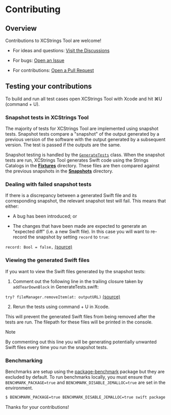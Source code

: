 # Contributing

## Overview

Contributions to XCStrings Tool are welcome!

- For ideas and questions: [Visit the Discussions](https://github.com/liamnichols/xcstrings-tool/discussions)

- For bugs: [Open an Issue](https://github.com/liamnichols/xcstrings-tool/issues/choose)

- For contributions: [Open a Pull Request](https://github.com/liamnichols/xcstrings-tool/compare)

## Testing your contributions

To build and run all test cases open XCStrings Tool with Xcode and hit ⌘U (command + U).

### Snapshot tests in XCStrings Tool

The majority of tests for XCStrings Tool are implemented using snapshot tests. Snapshot tests compare a "snapshot" of the output generated by a previous version of the software with the output generated by a subsequent version. The test is passed if the outputs are the same.  

Snapshot testing is handled by the [`GenerateTests`](https://github.com/liamnichols/xcstrings-tool/blob/main/Tests/XCStringsToolTests/GenerateTests.swift) class. When the snapshot tests are run, XCStrings Tool generates Swift code using the Strings Catalogs in the [__Fixtures__](https://github.com/liamnichols/xcstrings-tool/tree/main/Tests/XCStringsToolTests/__Fixtures__) directory. These files are then compared against the previous snapshots in the [__Snapshots__](https://github.com/liamnichols/xcstrings-tool/tree/main/Tests/XCStringsToolTests/__Snapshots__) directory.

### Dealing with failed snapshot tests

If there is a discrepancy between a generated Swift file and its corresponding snapshot, the relevant snapshot test will fail. This means that either:

* A bug has been introduced; or

* The changes that have been made are expected to generate an "expected diff" (i.e. a new Swift file). In this case you will want to re-record the snapshot by setting `record` to `true`:

`record: Bool = false,` [(source)](https://github.com/liamnichols/xcstrings-tool/blob/main/Tests/XCStringsToolTests/GenerateTests.swift#L55)


### Viewing the generated Swift files

If you want to view the Swift files generated by the snapshot tests:

1. Comment out the following line in the trailing closure taken by `addTearDownBlock` in GenerateTests.swift:

`try? fileManager.removeItem(at: outputURL)` [(source)](https://github.com/liamnichols/xcstrings-tool/blob/main/Tests/XCStringsToolTests/GenerateTests.swift#L102)

2.  Rerun the tests using command + U in Xcode.

This will prevent the generated Swift files from being removed after the tests are run. The filepath for these files will be printed in the console.

> [!NOTE]
> By commenting out this line you will be generating potentially unwanted Swift files every time you run the snapshot tests.

### Benchmarking

Benchmarks are setup using the [package-benchmark](https://github.com/ordo-one/package-benchmark) package but they are excluded by default. To run benchmarks locally, you must ensure that `BENCHMARK_PACKAGE=true` and `BENCHMARK_DISABLE_JEMALLOC=true` are set in the environment. 

```bash
$ BENCHMARK_PACKAGE=true BENCHMARK_DISABLE_JEMALLOC=true swift package benchmark
```

Thanks for your contributions!
